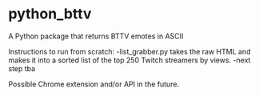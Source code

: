 # python_bttv

A Python package that returns BTTV emotes in ASCII

Instructions to run from scratch:
-list_grabber.py takes the raw HTML and makes it into a sorted list of the top 250 Twitch streamers by views.
-next step tba

Possible Chrome extension and/or API in the future.
